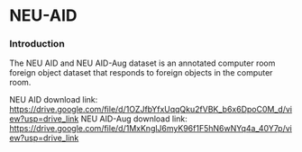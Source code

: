 # NEU-AID

### Introduction

The NEU AID and NEU AID-Aug dataset is an annotated computer room foreign object dataset that responds to foreign objects in the computer room.

NEU AID download link: https://drive.google.com/file/d/1OZJfbYfxUqqQku2fVBK_b6x6DpoC0M_d/view?usp=drive_link
NEU AID-Aug download link: https://drive.google.com/file/d/1MxKnglJ6myK96f1F5hN6wNYq4a_40Y7p/view?usp=drive_link
